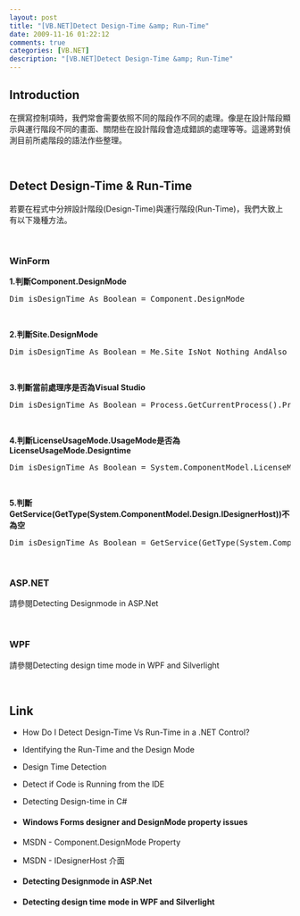 ```yaml
---
layout: post
title: "[VB.NET]Detect Design-Time &amp; Run-Time"
date: 2009-11-16 01:22:12
comments: true
categories: [VB.NET]
description: "[VB.NET]Detect Design-Time &amp; Run-Time"
---
```

<p />  <h2>Introduction</h2>  <p>在撰寫控制項時，我們常會需要依照不同的階段作不同的處理。像是在設計階段顯示與運行階段不同的畫面、關閉些在設計階段會造成錯誤的處理等等。這邊將對偵測目前所處階段的語法作些整理。</p>  <p> </p>  <h2>Detect Design-Time &amp; Run-Time</h2>  <p>若要在程式中分辨設計階段(Design-Time)與運行階段(Run-Time)，我們大致上有以下幾種方法。</p>  <p> </p>  <h3>WinForm </h3>  <p><strong>1.判斷Component.DesignMode</strong></p>  <p />  <div style="padding-bottom: 0px; margin: 0px; padding-left: 0px; padding-right: 0px; display: inline; float: none; padding-top: 0px" id="scid:812469c5-0cb0-4c63-8c15-c81123a09de7:ff218bd6-25bb-47f2-8c68-c60eb05998b6" class="wlWriterEditableSmartContent"><pre name="code" class="vb:nocontrols">Dim isDesignTime As Boolean = Component.DesignMode</pre></div>

<p> </p>

<p><strong>2.判斷Site.DesignMode</strong></p>

<div style="padding-bottom: 0px; margin: 0px; padding-left: 0px; padding-right: 0px; display: inline; float: none; padding-top: 0px" id="scid:812469c5-0cb0-4c63-8c15-c81123a09de7:67f16758-80f1-4244-9d03-37fcfaa70d07" class="wlWriterEditableSmartContent"><pre name="code" class="vb:nocontrols">Dim isDesignTime As Boolean = Me.Site IsNot Nothing AndAlso Me.Site.DesignMode</pre></div>

<p> </p>

<p><strong>3.判斷當前處理序是否為Visual Studio</strong></p>

<p />

<div style="padding-bottom: 0px; margin: 0px; padding-left: 0px; padding-right: 0px; display: inline; float: none; padding-top: 0px" id="scid:812469c5-0cb0-4c63-8c15-c81123a09de7:3320e2d2-e447-4fdd-a578-118823eba722" class="wlWriterEditableSmartContent"><pre name="code" class="vb:nocontrols">Dim isDesignTime As Boolean = Process.GetCurrentProcess().ProcessName.Equals("devenv", StringComparison.OrdinalIgnoreCase)</pre></div>

<p />

<p> </p>

<p><strong>4.判斷LicenseUsageMode.UsageMode是否為LicenseUsageMode.Designtime</strong></p>

<div style="padding-bottom: 0px; margin: 0px; padding-left: 0px; padding-right: 0px; display: inline; float: none; padding-top: 0px" id="scid:812469c5-0cb0-4c63-8c15-c81123a09de7:2ab7da6a-3db2-4c3b-a396-318fc7bf16ef" class="wlWriterEditableSmartContent"><pre name="code" class="vb:nocontrols">Dim isDesignTime As Boolean = System.ComponentModel.LicenseManager.UsageMode = System.ComponentModel.LicenseUsageMode.Designtime</pre></div>

<p> </p>

<p><strong>5.判斷GetService(GetType(System.ComponentModel.Design.IDesignerHost))不為空</strong></p>

<div style="padding-bottom: 0px; margin: 0px; padding-left: 0px; padding-right: 0px; display: inline; float: none; padding-top: 0px" id="scid:812469c5-0cb0-4c63-8c15-c81123a09de7:de37d7dc-ea72-499d-ac2e-c4571165c371" class="wlWriterEditableSmartContent"><pre name="code" class="vb:nocontrols">Dim isDesignTime As Boolean = GetService(GetType(System.ComponentModel.Design.IDesignerHost)) IsNot Nothing</pre></div>

<p> </p>

<h3>ASP.NET</h3>

<p>請參閱Detecting Designmode in ASP.Net</p>

<p> </p>

<h3>WPF</h3>

<p>請參閱Detecting design time mode in WPF and Silverlight</p>

<p> </p>

<h2>Link</h2>

<ul>
  <li>
    <p>How Do I Detect Design-Time Vs Run-Time in a .NET Control?</p>
  </li>

  <li>
    <p>Identifying the Run-Time and the Design Mode</p>
  </li>

  <li>
    <p>Design Time Detection</p>
  </li>

  <li>
    <p>Detect if Code is Running from the IDE</p>
  </li>

  <li>
    <p>Detecting Design-time in C#</p>
  </li>

  <li>
    <h4>Windows Forms designer and DesignMode property issues</h4>
  </li>

  <li>
    <p>MSDN - Component.DesignMode Property</p>
  </li>

  <li>
    <p>MSDN - IDesignerHost 介面</p>
  </li>

  <li>
    <h4>Detecting Designmode in ASP.Net</h4>
  </li>

  <li>
    <h4>Detecting design time mode in WPF and Silverlight</h4>
  </li>
</ul>